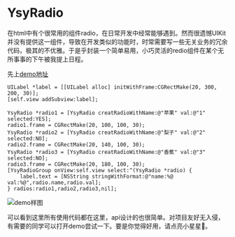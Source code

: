 # YsyRadio

   在html中有个很常用的组件radio，在日常开发中经常能够遇到。然而很遗憾UIKit并没有提供这一组件，导致在开发类似的功能时，时常需要写一些无关业务的冗余代码，极其的不优雅。于是乎封装一个简单易用，小巧灵活的redio组件在某个无所事事的下午被我提上日程。
  
先上[demo地址](https://github.com/ysyplay/YsyRadio)

    UILabel *label = [[UILabel alloc] initWithFrame:CGRectMake(20, 300, 200, 30)];
    [self.view addSubview:label];
    
    YsyRadio *radio1 = [YsyRadio creatRadioWithName:@"苹果" val:@"1" selected:YES];
    radio1.frame = CGRectMake(20, 100, 100, 30);
    YsyRadio *radio2 = [YsyRadio creatRadioWithName:@"梨子" val:@"2" selected:NO];
    radio2.frame = CGRectMake(20, 140, 100, 30);
    YsyRadio *radio3 = [YsyRadio creatRadioWithName:@"香蕉" val:@"3" selected:NO];
    radio3.frame = CGRectMake(20, 180, 100, 30);
    [YsyRadioGroup onView:self.view select:^(YsyRadio *radio) {
        label.text = [NSString stringWithFormat:@"name:%@  val:%@",radio.name,radio.val];
    } radios:radio1,radio2,radio3,nil];

![demo样图](https://upload-images.jianshu.io/upload_images/13492225-cb7d5039cdccc602.png?imageMogr2/auto-orient/strip%7CimageView2/2/w/1240)

 可以看到这里所有使用代码都在这里，api设计的也很简单。对项目友好无入侵，有需要的同学可以打开demo尝试一下。要是你觉得好用，请点亮小星星🌟。


